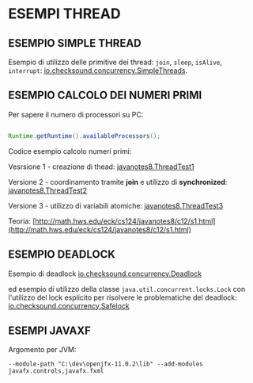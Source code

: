 # ESEMPI THREAD

## ESEMPIO SIMPLE THREAD

Esempio di utilizzo delle primitive dei thread: `join`, `sleep`, `isAlive`, `interrupt`: [io.checksound.concurrency.SimpleThreads](./src/io/checksound/concurrency/SimpleThreads.java).

## ESEMPIO CALCOLO DEI NUMERI PRIMI

Per sapere il numero di processori su PC:

```java

Runtime.getRuntime().availableProcessors();

```

Codice esempio calcolo numeri primi:

Vesrsione 1 - creazione di thead: [javanotes8.ThreadTest1](./src/javanotes8/ThreadTest1.java)

Versione 2 - coordinamento tramite **join** e utilizzo di **synchronized**: [javanotes8.ThreadTest2](./src/javanotes8/ThreadTest2.java)

Versione 3 - utilizzo di variabili atomiche: [javanotes8.ThreadTest3](./src/javanotes8/ThreadTest3.java)

Teoria: [http://math.hws.edu/eck/cs124/javanotes8/c12/s1.html](http://math.hws.edu/eck/cs124/javanotes8/c12/s1.html)

## ESEMPIO DEADLOCK

Esempio di deadlock [io.checksound.concurrency.Deadlock](./src/io/checksound/concurrency/Deadlock.java) 

ed esempio di utilizzo della classe `java.util.concurrent.locks.Lock` con l'utilizzo del lock esplicito per risolvere le problematiche del deadlock: [io.checksound.concurrency.Safelock](./src/io/checksound/concurrency/Safelock.java)


## ESEMPI JAVAXF

Argomento per JVM:  

`--module-path "C:\dev\openjfx-11.0.2\lib" --add-modules javafx.controls,javafx.fxml`

